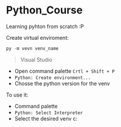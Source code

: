 # Python_Course

Learning pyhton from scratch :P

Create virtual enviroment:

```powershell
py -m vevn venv_name
```

> Visual Studio

- Open command palette `Crtl + Shift + P`
- `Python: Create environment...`
- Chosse the python version for the venv

To use it:

- Command palette
- `Python: Select Interpreter`
- Select the desired venv c:
